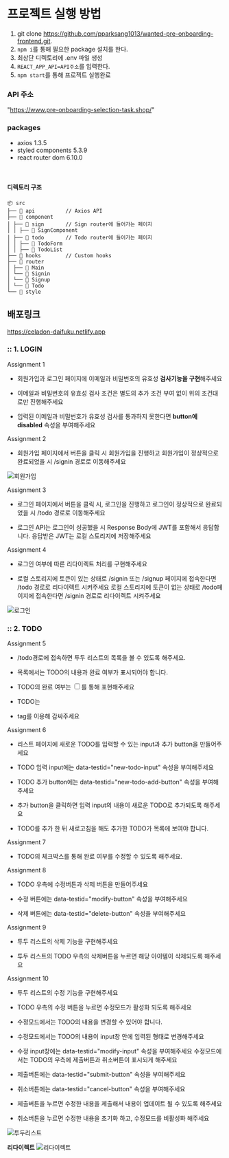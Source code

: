 # 프로젝트 실행 방법

1. git clone https://github.com/pparksang1013/wanted-pre-onboarding-frontend.git.
2. `npm i`를 통해 필요한 package 설치를 한다.
3. 최상단 디렉토리에 .env 파일 생성
4. `REACT_APP_API=API주소`를 입력한다.
5. `npm start`를 통해 프로젝트 실행완료

### API 주소

"https://www.pre-onboarding-selection-task.shop/"

### packages

-   axios 1.3.5
-   styled components 5.3.9
-   react router dom 6.10.0

</br>

#### 디렉토리 구조

```
📦 src
├── 📂 api          // Axios API
├── 📂 component
│ ├── 📂 sign       // Sign router에 들어가는 페이지
│ │ ├── 📄 SignComponent
│ ├── 📂 todo       // Todo router에 들어가는 페이지
│ │ ├── 📄 TodoForm
│ │ ├── 📄 TodoList
├── 📂 hooks        // Custom hooks
├── 📂 router
│ ├── 📄 Main
│ └── 📄 Signin
│ └── 📄 Signup
│ └── 📄 Todo
└── 📂 style
```

## 배포링크

https://celadon-daifuku.netlify.app

### :: 1. LOGIN

Assignment 1

-   회원가입과 로그인 페이지에 이메일과 비밀번호의 유효성 **검사기능을 구현**해주세요

-   이메일과 비밀번호의 유효성 검사 조건은 별도의 추가 조건 부여 없이 위의 조건대로만 진행해주세요

-   입력된 이메일과 비밀번호가 유효성 검사를 통과하지 못한다면 **button에 disabled** 속성을 부여해주세요

Assignment 2

-   회원가입 페이지에서 버튼을 클릭 시 회원가입을 진행하고 회원가입이 정상적으로 완료되었을 시 /signin 경로로 이동해주세요

![회원가입](https://user-images.githubusercontent.com/125449198/233083229-670e2f64-5a81-458a-8403-a55c3bcc77f6.gif)

Assignment 3

-   로그인 페이지에서 버튼을 클릭 시, 로그인을 진행하고 로그인이 정상적으로 완료되었을 시 /todo 경로로 이동해주세요

-   로그인 API는 로그인이 성공했을 시 Response Body에 JWT를 포함해서 응답합니다.
    응답받은 JWT는 로컬 스토리지에 저장해주세요

Assignment 4

-   로그인 여부에 따른 리다이렉트 처리를 구현해주세요

-   로컬 스토리지에 토큰이 있는 상태로 /signin 또는 /signup 페이지에 접속한다면 /todo 경로로 리다이렉트 시켜주세요
    로컬 스토리지에 토큰이 없는 상태로 /todo페이지에 접속한다면 /signin 경로로 리다이렉트 시켜주세요

![로그인](https://user-images.githubusercontent.com/125449198/233083431-6164afee-d352-4ca3-b470-c2830e7db221.gif)

### :: 2. TODO

Assignment 5

-   /todo경로에 접속하면 투두 리스트의 목록을 볼 수 있도록 해주세요.

-   목록에서는 TODO의 내용과 완료 여부가 표시되어야 합니다.

-   TODO의 완료 여부는 <input type="checkbox" />를 통해 표현해주세요

-   TODO는 <li> tag를 이용해 감싸주세요

Assignment 6

-   리스트 페이지에 새로운 TODO를 입력할 수 있는 input과 추가 button을 만들어주세요

-   TODO 입력 input에는 data-testid="new-todo-input" 속성을 부여해주세요

-   TODO 추가 button에는 data-testid="new-todo-add-button" 속성을 부여해주세요

-   추가 button을 클릭하면 입력 input의 내용이 새로운 TODO로 추가되도록 해주세요

-   TODO를 추가 한 뒤 새로고침을 해도 추가한 TODO가 목록에 보여야 합니다.

Assignment 7

-   TODO의 체크박스를 통해 완료 여부를 수정할 수 있도록 해주세요.

Assignment 8

-   TODO 우측에 수정버튼과 삭제 버튼을 만들어주세요

-   수정 버튼에는 data-testid="modify-button" 속성을 부여해주세요

-   삭제 버튼에는 data-testid="delete-button" 속성을 부여해주세요

Assignment 9

-   투두 리스트의 삭제 기능을 구현해주세요

-   투두 리스트의 TODO 우측의 삭제버튼을 누르면 해당 아이템이 삭제되도록 해주세요

Assignment 10

-   투두 리스트의 수정 기능을 구현해주세요

-   TODO 우측의 수정 버튼을 누르면 수정모드가 활성화 되도록 해주세요

-   수정모드에서는 TODO의 내용을 변경할 수 있어야 합니다.

-   수정모드에서는 TODO의 내용이 input창 안에 입력된 형태로 변경해주세요

-   수정 input창에는 data-testid="modify-input" 속성을 부여해주세요
    수정모드에서는 TODO의 우측에 제출버튼과 취소버튼이 표시되게 해주세요

-   제출버튼에는 data-testid="submit-button" 속성을 부여해주세요

-   취소버튼에는 data-testid="cancel-button" 속성을 부여해주세요

-   제출버튼을 누르면 수정한 내용을 제출해서 내용이 업데이트 될 수 있도록 해주세요

-   취소버튼을 누르면 수정한 내용을 초기화 하고, 수정모드를 비활성화 해주세요

![투두리스트](https://user-images.githubusercontent.com/125449198/233083535-a1822a9b-7fb0-45c9-840e-fcc938e4753f.gif)

**리다이렉트**
![리다이렉트](https://user-images.githubusercontent.com/125449198/233083680-7f89f9e5-f003-4e13-98f7-b8051e9b4453.gif)
